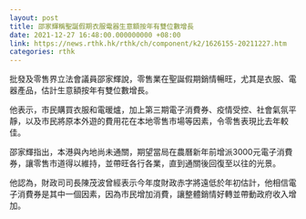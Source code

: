 ```yaml
---
layout: post
title: 邵家輝稱聖誕假期衣服電器生意額按年有雙位數增長
date: 2021-12-27 16:48:00.000000000 +08:00
link: https://news.rthk.hk/rthk/ch/component/k2/1626155-20211227.htm
categories: rthk
---
```


批發及零售界立法會議員邵家輝說，零售業在聖誕假期銷情暢旺，尤其是衣服、電器產品，估計生意額按年有雙位數增長。

他表示，市民購買衣服和電暖爐，加上第三期電子消費券、疫情受控、社會氣氛平靜，以及市民將原本外遊的費用花在本地零售市場等因素，令零售表現比去年較佳。

邵家輝指出，本港與內地尚未通關，期望當局在農曆新年前增派3000元電子消費券，讓零售市道得以維持，並帶旺各行各業，直到通關後回復至以往的光景。

他認為，財政司司長陳茂波曾經表示今年度財政赤字將遠低於年初估計，他相信電子消費券是其中一個因素，因為市民增加消費，讓整體銷情好轉並帶動政府收入增加。
